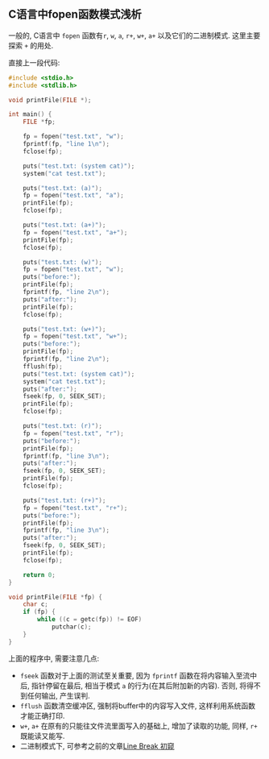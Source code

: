 ## C语言中fopen函数模式浅析

一般的, C语言中 `fopen` 函数有`r`, `w`, `a`, `r+`, `w+`, `a+`
以及它们的二进制模式. 这里主要探索 `+` 的用处.

直接上一段代码:

```c
#include <stdio.h>
#include <stdlib.h>

void printFile(FILE *);

int main() {
    FILE *fp;

    fp = fopen("test.txt", "w");
    fprintf(fp, "line 1\n");
    fclose(fp);

    puts("test.txt: (system cat)");
    system("cat test.txt");

    puts("test.txt: (a)");
    fp = fopen("test.txt", "a");
    printFile(fp);
    fclose(fp);

    puts("test.txt: (a+)");
    fp = fopen("test.txt", "a+");
    printFile(fp);
    fclose(fp);

    puts("test.txt: (w)");
    fp = fopen("test.txt", "w");
    puts("before:");
    printFile(fp);
    fprintf(fp, "line 2\n");
    puts("after:");
    printFile(fp);
    fclose(fp);

    puts("test.txt: (w+)");
    fp = fopen("test.txt", "w+");
    puts("before:");
    printFile(fp);
    fprintf(fp, "line 2\n");
    fflush(fp);
    puts("test.txt: (system cat)");
    system("cat test.txt");
    puts("after:");
    fseek(fp, 0, SEEK_SET);
    printFile(fp);
    fclose(fp);

    puts("test.txt: (r)");
    fp = fopen("test.txt", "r");
    puts("before:");
    printFile(fp);
    fprintf(fp, "line 3\n");
    puts("after:");
    fseek(fp, 0, SEEK_SET);
    printFile(fp);
    fclose(fp);

    puts("test.txt: (r+)");
    fp = fopen("test.txt", "r+");
    puts("before:");
    printFile(fp);
    fprintf(fp, "line 3\n");
    puts("after:");
    fseek(fp, 0, SEEK_SET);
    printFile(fp);
    fclose(fp);

    return 0;
}

void printFile(FILE *fp) {
    char c;
    if (fp) {
        while ((c = getc(fp)) != EOF)
            putchar(c);
    }
}
```

上面的程序中, 需要注意几点:

- `fseek` 函数对于上面的测试至关重要, 因为 `fprintf` 函数在将内容输入至流中后,
  指针停留在最后, 相当于模式 `a` 的行为(在其后附加新的内容).
  否则, 将得不到任何输出, 产生误判.
- `fflush` 函数清空缓冲区, 强制将buffer中的内容写入文件,
  这样利用系统函数才能正确打印.
- `w+`, `a+` 在原有的只能往文件流里面写入的基础上, 增加了读取的功能,
  同样, `r+` 既能读又能写.
- 二进制模式下, 可参考之前的文章[Line Break 初窥](line-break-eof.md)
